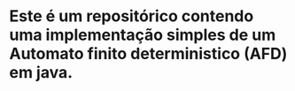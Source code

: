 # Este é um repositórico contendo uma implementação simples de um Automato finito deterministico (AFD) em java.